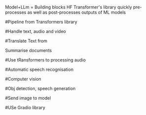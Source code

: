 
Model+LLm = Building blocks
HF Transformer's library quickly pre-processes as well as post-processes outputs of ML models

#Pipeline from Transformers library

#Handle text, audio and video

#Translate Text from 

Summarise documents

#Use tRansformers to processing audio

#Automatic speech recognisation

#Computer vision 

#Obj detection, speech generation

#Send image to model

#USe Gradio library